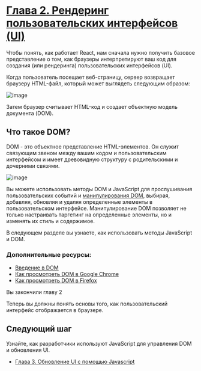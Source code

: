 # [Глава 2. Рендеринг пользовательских интерфейсов (UI)](../index.md)

Чтобы понять, как работает React, нам сначала нужно получить базовое представление о том, как браузеры интерпретируют ваш код для создания (или рендеринга) пользовательских интерфейсов (UI).

Когда пользователь посещает веб-страницу, сервер возвращает браузеру HTML-файл, который может выглядеть следующим образом:

![image](<../images/Chapter 2.1. Rendering User Interfaces (UI).avif>)

Затем браузер считывает HTML-код и создает объектную модель документа (DOM).

## Что такое DOM?

DOM - это объектное представление HTML-элементов. Он служит связующим звеном между вашим кодом и пользовательским интерфейсом и имеет древовидную структуру с родительскими и дочерними связями.

![image](<../images/Chapter 2.2. Rendering User Interfaces (UI).avif>)

Вы можете использовать методы DOM и JavaScript для прослушивания пользовательских событий и [манипулирования DOM](https://developer.mozilla.org/docs/Learn/JavaScript/Client-side_web_APIs/Manipulating_documents), выбирая, добавляя, обновляя и удаляя определенные элементы в пользовательском интерфейсе. Манипулирование DOM позволяет не только настраивать таргетинг на определенные элементы, но и изменять их стиль и содержимое.

В следующем разделе вы узнаете, как использовать методы JavaScript и DOM.

### Дополнительные ресурсы:

- [Введение в DOM](https://developer.mozilla.org/docs/Web/API/Document_Object_Model/Introduction)
- [Как просмотреть DOM в Google Chrome](https://developer.chrome.com/docs/devtools/dom/)
- [Как просмотреть DOM в Firefox](https://developer.mozilla.org/docs/Tools/Debugger/How_to/Highlight_and_inspect_DOM_nodes)

Вы закончили главу 2

Теперь вы должны понять основы того, как пользовательский интерфейс отображается в браузере.

## Следующий шаг

Узнайте, как разработчики используют JavaScript для управления DOM и обновления UI.

- [Глава 3. Обновление UI с помощью Javascript](<./Chapter 3. Updating UI with Javascript.md>)
